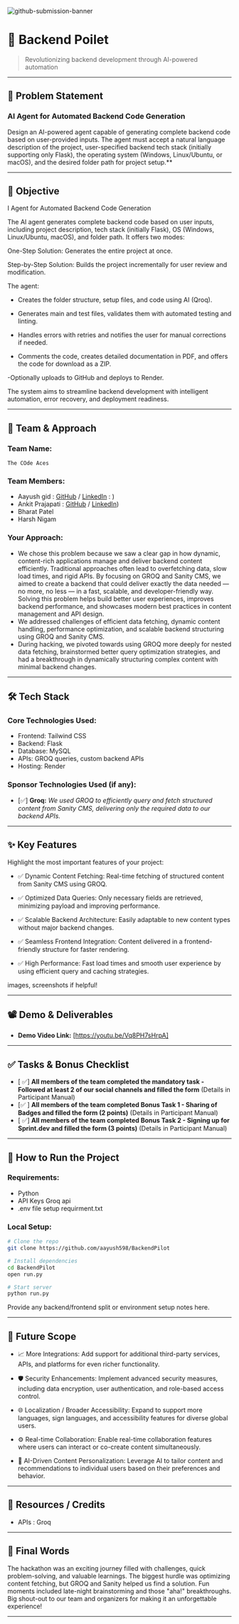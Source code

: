 ![github-submission-banner](https://github.com/user-attachments/assets/a1493b84-e4e2-456e-a791-ce35ee2bcf2f)

# 🚀 Backend Poilet

> Revolutionizing backend development through AI-powered automation

---

## 📌 Problem Statement
###  AI Agent for Automated Backend Code Generation
Design an AI-powered agent capable of generating complete backend code based on user-provided inputs. The agent must accept a natural language description of the project, user-specified backend tech stack (initially supporting only Flask), the operating system (Windows, Linux/Ubuntu, or macOS), and the desired folder path for project setup.**

---

## 🎯 Objective

I Agent for Automated Backend Code Generation

The AI agent generates complete backend code based on user inputs, including project description, tech stack (initially Flask), OS (Windows, Linux/Ubuntu, macOS), and folder path. It offers two modes:

One-Step Solution: Generates the entire project at once.

Step-by-Step Solution: Builds the project incrementally for user review and modification.

The agent:

- Creates the folder structure, setup files, and code using AI (Qroq).

- Generates main and test files, validates them with automated testing and linting.

- Handles errors with retries and notifies the user for manual corrections if needed.

- Comments the code, creates detailed documentation in PDF, and offers the code for download as a ZIP.

-Optionally uploads to GitHub and deploys to Render.

The system aims to streamline backend development with intelligent automation, error recovery, and deployment readiness.



---

## 🧠 Team & Approach

### Team Name:  
`The COde Aces`

### Team Members:  
-  Aayush gid : [GitHub](https://github.com/aayush598/) / [LinkedIn](https://www.linkedin.com/in/aayush-gid-3767a2221/) : )  
- Ankit Prajapati : [GitHub](https://github.com/aayush598/) / [LinkedIn](https://www.linkedin.com/in/ankitprajapati04/))  
- Bharat Patel
- Harsh Nigam

### Your Approach:  
- We chose this problem because we saw a clear gap in how dynamic, content-rich applications manage and deliver backend content efficiently. Traditional approaches often lead to overfetching data, slow load times, and rigid APIs.
By focusing on GROQ and Sanity CMS, we aimed to create a backend that could deliver exactly the data needed — no more, no less — in a fast, scalable, and developer-friendly way. Solving this problem helps build better user experiences, improves backend performance, and showcases modern best practices in content management and API design. 
- We addressed challenges of efficient data fetching, dynamic content handling, performance optimization, and scalable backend structuring using GROQ and Sanity CMS.  
- During hacking, we pivoted towards using GROQ more deeply for nested data fetching, brainstormed better query optimization strategies, and had a breakthrough in dynamically structuring complex content with minimal backend changes.

---

## 🛠️ Tech Stack

### Core Technologies Used:
- Frontend:  Tailwind CSS 
- Backend: Flask
- Database: MySQL
- APIs:  GROQ queries, custom backend APIs
- Hosting: Render

### Sponsor Technologies Used (if any):
- [✅] **Groq:** _We used GROQ to efficiently query and fetch structured content from Sanity CMS, delivering only the required data to our backend APIs._  

---

## ✨ Key Features

Highlight the most important features of your project:

- ✅ Dynamic Content Fetching: Real-time fetching of structured content from Sanity CMS using GROQ.

- ✅ Optimized Data Queries: Only necessary fields are retrieved, minimizing payload and improving performance.

- ✅ Scalable Backend Architecture: Easily adaptable to new content types without major backend changes.

- ✅ Seamless Frontend Integration: Content delivered in a frontend-friendly structure for faster rendering.

- ✅ High Performance: Fast load times and smooth user experience by using efficient query and caching strategies.

images, screenshots if helpful!

---

## 📽️ Demo & Deliverables

- **Demo Video Link:** [https://youtu.be/Vq8PH7sHrpA]  
 

---

## ✅ Tasks & Bonus Checklist

- [ ✅] **All members of the team completed the mandatory task - Followed at least 2 of our social channels and filled the form** (Details in Participant Manual)  
- [✅ ] **All members of the team completed Bonus Task 1 - Sharing of Badges and filled the form (2 points)**  (Details in Participant Manual)
- [ ✅] **All members of the team completed Bonus Task 2 - Signing up for Sprint.dev and filled the form (3 points)**  (Details in Participant Manual)



---

## 🧪 How to Run the Project

### Requirements:
- Python
- API Keys Groq api
- .env file setup requirment.txt

### Local Setup:
```bash
# Clone the repo
git clone https://github.com/aayush598/BackendPilot

# Install dependencies
cd BackendPilot
open run.py

# Start server
python run.py
```

Provide any backend/frontend split or environment setup notes here.

---

## 🧬 Future Scope


- 📈 More Integrations: Add support for additional third-party services, APIs, and platforms for even richer functionality.

- 🛡️ Security Enhancements: Implement advanced security measures, including data encryption, user authentication, and role-based access control.
  
- 🌐 Localization / Broader Accessibility: Expand to support more languages, sign languages, and accessibility features for diverse global users.

- ⚙️ Real-time Collaboration: Enable real-time collaboration features where users can interact or co-create content simultaneously.

- 🔄 AI-Driven Content Personalization: Leverage AI to tailor content and recommendations to individual users based on their preferences and behavior.

---

## 📎 Resources / Credits

- APIs : Groq



---

## 🏁 Final Words

The hackathon was an exciting journey filled with challenges, quick problem-solving, and valuable learnings. The biggest hurdle was optimizing content fetching, but GROQ and Sanity helped us find a solution. Fun moments included late-night brainstorming and those "aha!" breakthroughs. Big shout-out to our team and organizers for making it an unforgettable experience!

---
